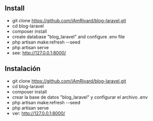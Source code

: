 ## Install
- git clone https://github.com/iAmRivard/blog-laravel.git
- cd blog-laravel
- composer install
- create database "blog_laravel" and configure .env file
- php artisan make:refresh --seed
- php artisan serve
- see: http://127.0.0.1:8000/
## Instalación
- git clone https://github.com/iAmRivard/blog-laravel.git
- cd blog-laravel
- composer install
- crear la base de datos "blog_laravel" y configurar el archivo .env
- php artisan make:refresh --seed 
- php artisan serve
- ver: http://127.0.0.1:8000/

